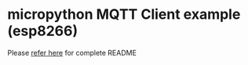 # micropython MQTT Client example (esp8266)

Please [refer here](../#micropython-esp8266) for complete README
